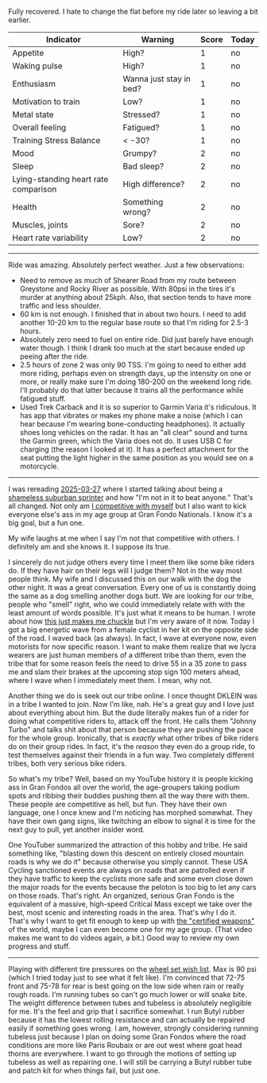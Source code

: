 Fully recovered. I hate to change the flat before my ride later so leaving a bit earlier.

| Indicator                            | Warning                 | Score | Today |
| ------------------------------------ | ----------------------- | ----- | ----- |
| Appetite                             | High?                   | 1     | no    |
| Waking pulse                         | High?                   | 1     | no    |
| Enthusiasm                           | Wanna just stay in bed? | 1     | no    |
| Motivation to train                  | Low?                    | 1     | no    |
| Metal state                          | Stressed?               | 1     | no    |
| Overall feeling                      | Fatigued?               | 1     | no    |
| Training Stress Balance              | < -30?                  | 1     | no    |
| Mood                                 | Grumpy?                 | 2     | no    |
| Sleep                                | Bad sleep?              | 2     | no    |
| Lying-standing heart rate comparison | High difference?        | 2     | no    |
| Health                               | Something wrong?        | 2     | no    |
| Muscles, joints                      | Sore?                   | 2     | no    |
| Heart rate variability               | Low?                    | 2     | no    |

----

Ride was amazing. Absolutely perfect weather. Just a few observations:

- Need to remove as much of Shearer Road from my route between Greystone and Rocky River as possible. With 80psi in the tires it's murder at anything about 25kph. Also, that section tends to have more traffic and less shoulder.
- 60 km is not enough. I finished that in about two hours. I need to add another 10-20 km to the regular base route so that I'm riding for 2.5-3 hours.
- Absolutely zero need to fuel on entire ride. Did just barely have enough water though. I think I drank too much at the start because ended up peeing after the ride.
- 2.5 hours of zone 2 was only 90 TSS. I'm going to need to either add more riding, perhaps even on strength days, up the intensity on one or more, or really make sure I'm doing 180-200 on the weekend long ride. I'll probably do that latter because it trains all the performance while fatigued stuff.
- Used Trek Carback and it is so superior to Garmin Varia it's ridiculous. It has app that vibrates or makes my phone make a noise (which I can hear because I'm wearing bone-conducting headphones). It actually shoes long vehicles on the radar. It has an "all clear" sound and turns the Garmin green, which the Varia does not do. It uses USB C for charging (the reason I looked at it). It has a perfect attachment for the seat putting the light higher in the same position as you would see on a motorcycle.

----

I was rereading [2025-03-27](2025-03-27.md) where I started talking about being a  [shameless suburban sprinter](../Fitness/Shameless%20suburban%20sprinter%20(not%20anymore).md) and how "I'm not in it to beat anyone." That's all changed. Not only am [I competitive with myself](../Fitness/I%20actually%20am%20competitive—with%20myself.md) but I also want to kick everyone else's ass in my age group at Gran Fondo Nationals. I know it's a big goal, but a fun one. 

My wife laughs at me when I say I'm not that competitive with others. I definitely am and she knows it. I suppose its true. 

I sincerely do not judge others every time I meet them like some bike riders do. If they have hair on their legs will I judge them? Not in the way most people think. My wife and I discussed this on our walk with the dog the other night. It was a great conversation. Every one of us is constantly doing the same as a dog smelling another dogs butt. We are looking for our tribe, people who "smell" right, who we could immediately relate with with the least amount of words possible. It's just what it means to be human. I wrote about how [this just makes me chuckle](../Bikes/It%20just%20makes%20me%20chuckle.md) but I'm very aware of it now. Today I got a big energetic wave from a female cyclist in her kit on the opposite side of the road. I waved back (as always). In fact, I wave at everyone now, even motorists for now specific reason. I want to make them realize that we lycra wearers are just human members of a different tribe than them, even the tribe that for some reason feels the need to drive 55 in a 35 zone to pass me and slam their brakes at the upcoming stop sign 100 meters ahead, where I wave when I immediately meet them. I mean, why not.

Another thing we do is seek out our tribe online. I once thought DKLEIN was in a tribe I wanted to join. Now I'm like, nah. He's a great guy and I love just about everything about him. But the dude literally makes fun of a rider for doing what competitive riders to, attack off the front. He calls them "Johnny Turbo" and talks shit about that person because they are pushing the pace for the whole group. Ironically, that is _exactly_ what other tribes of bike riders do on their group rides. In fact, it's the _reason_ they even do a group ride, to test themselves against their friends in a fun way. Two completely different tribes, both very serious bike riders.

So what's my tribe? Well, based on my YouTube history it is people kicking ass in Gran Fondos all over the world, the age-groupers taking podium spots and ribbing their buddies pushing them all the way there with them. These people are competitive as hell, but fun. They have their own language, one I once knew and I'm noticing has morphed somewhat. They have their own gang signs, like twitching an elbow to signal it is time for the next guy to pull, yet another insider word.

One YouTuber summarized the attraction of this hobby and tribe. He said something like, "blasting down this descent on entirely closed mountain roads is why we do it" because otherwise you simply cannot. These USA Cycling sanctioned events are always on roads that are patrolled even if they have traffic to keep the cyclists more safe and some even close down the major roads for the events because the peloton is too big to let any cars on those roads. That's right. An organized, serious Gran Fondo is the equivalent of a massive, high-speed Critical Mass except we take over the best, most scenic and interesting roads in the area. That's why I do it. That's why I want to get fit enough to keep up with [the "certified weapons"](https://youtu.be/IX-Hkn27orI?si=g3RrcHBFa5kAJddz&t=222) of the world, maybe I can even become one for my age group. (That video makes me want to do videos again, a bit.) Good way to review my own progress and stuff.

----

Playing with different tire pressures on the [wheel set wish list](../Bikes/Wheel%20set%20wish%20list.md). Max is 90 psi (which I tried today just to see what it felt like). I'm convinced that 72-75 front and 75-78 for rear is best going on the low side when rain or really rough roads. I'm running tubes so can't go much lower or will snake bite. The weight difference between tubes and tubeless is absolutely negligible for me. It's the feel and grip that I sacrifice somewhat. I run Butyl rubber because it has the lowest rolling resistance and can actually be repaired easily if something goes wrong. I am, however, strongly considering running tubeless just because I plan on doing some Gran Fondos where the road conditions are more like Paris Roubaix or are out west where goat head thorns are everywhere. I want to go through the motions of setting up tubeless as well as repairing one. I will still be carrying a Butyl rubber tube and patch kit for when things fail, but just one.